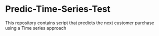 # Predic-Time-Series-Test
This repository contains script that predicts the next customer purchase using a Time series approach
